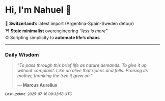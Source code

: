 # Hi, I'm Nahuel :tiger:

📍 **Switzerland**’s latest import (Argentina-Spain-Sweden detour)  
⛩️ **Stoic minimalist** overengineering *“less is more”*  
⚙️ Scripting simplicity to **automate life’s chaos**

---

### Daily Wisdom
> _"To pass through this brief life as nature demands. To give it up without complaint. Like an olive that ripens and falls. Praising its mother, thanking the tree it grew on."_  
>
> — **Marcus Aurelius**

<sub>*Last update: 2025-07-16 09:32:58 UTC*</sub>

